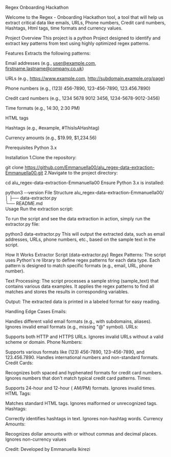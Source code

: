 Regex Onboarding Hackathon 

Welcome to the Regex - Onboarding Hackathon tool, a tool that will help us extract critical data like emails, URLs, Phone numbers, Credit card numbers, Hashtags, Html tags, time formats and currency values.

Project Overview
This project is a python Project designed to identify and extract key patterns from text using highly optimized regex patterns. 

Features
Extracts the following patterns:

Email addresses (e.g., user@example.com, firstname.lastname@company.co.uk)

URLs (e.g., https://www.example.com, http://subdomain.example.org/page)

Phone numbers (e.g., (123) 456-7890, 123-456-7890, 123.456.7890)

Credit card numbers (e.g., 1234 5678 9012 3456, 1234-5678-9012-3456)

Time formats (e.g., 14:30, 2:30 PM)

HTML tags

Hashtags (e.g., #example, #ThisIsAHashtag)

Currency amounts (e.g., $19.99, $1,234.56)

Prerequisites
Python 3.x

Installation
1.Clone the repository:

git clone https://github.com/Emmanuella00/alu_regex-data-extraction-Emmanuella00.git
2.Navigate to the project directory:

cd alu_regex-data-extraction-Emmanuella00
Ensure Python 3.x is installed:

python3 --version
File Structure
alu_regex-data-extraction-Emmanuella00/
│
├── data-extractor.py        
└── README.md           
Usage
Run the extraction script:

To run the script and see the data extraction in action, simply run the extractor.py file:

python3 data-extractor.py
This will output the extracted data, such as email addresses, URLs, phone numbers, etc., based on the sample text in the script.

How It Works
Extractor Script (data-extractor.py)
Regex Patterns: The script uses Python's re library to define regex patterns for each data type. Each pattern is designed to match specific formats (e.g., email, URL, phone number).

Text Processing: The script processes a sample string (sample_text) that contains various data examples. It applies the regex patterns to find all matches and stores the results in corresponding variables.

Output: The extracted data is printed in a labeled format for easy reading.

Handling Edge Cases
Emails:

Handles different valid email formats (e.g., with subdomains, aliases).
Ignores invalid email formats (e.g., missing "@" symbol).
URLs:

Supports both HTTP and HTTPS URLs.
Ignores invalid URLs without a valid scheme or domain.
Phone Numbers:

Supports various formats like (123) 456-7890, 123-456-7890, and 123.456.7890.
Handles international numbers and non-standard formats.
Credit Cards:

Recognizes both spaced and hyphenated formats for credit card numbers.
Ignores numbers that don't match typical credit card patterns.
Times:

Supports 24-hour and 12-hour ( AM/PM) formats.
Ignores invalid times.
HTML Tags:

Matches standard HTML tags.
Ignores malformed or unrecognized tags.
Hashtags:

Correctly identifies hashtags in text.
Ignores non-hashtag words.
Currency Amounts:

Recognizes dollar amounts with or without commas and decimal places.
Ignores non-currency values

Credit:
Developed by Emmanuella Ikirezi
